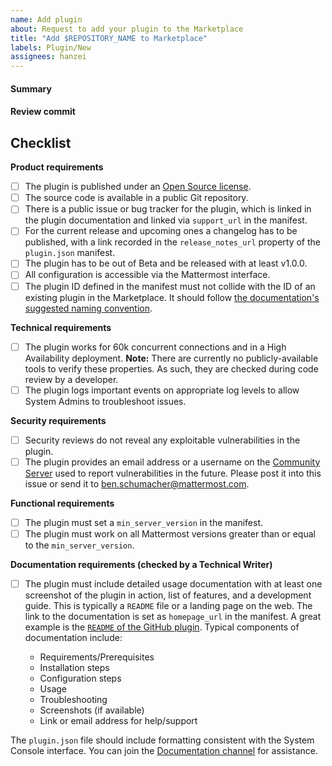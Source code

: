 ```yaml
---
name: Add plugin
about: Request to add your plugin to the Marketplace
title: "Add $REPOSITORY_NAME to Marketplace"
labels: Plugin/New
assignees: hanzei
---
```


<!--
Thank you very for submitting your plugin for consideration! A review process is required to ensure your plugin adheres to the quality standard of the Marketplace. This process may take a couple of weeks depending on Mattermost staff availability and any changes that are required.
Read https://developers.mattermost.com/extend/plugins/community-plugin-marketplace/ before submitting your plugin.
-->

#### Summary
<!--
A brief description what your plugin does. Consider including screenshots to help illustrate.
-->

#### Review commit
<!--
Please link to an open source repository and release that should be used for review. As Mattermost code reviews and builds all plugins itself when listing in the Marketplace, the link cannot point at an already-built plugin.
-->

## Checklist
<!--
Go through this checklist and confirm every item. 

It's fine if your plugin doesn't fulfill every item (e.g. it isn't production ready yet). You can still submit it! You can also still do code changes while the plugin is in review and fix issues on the fly.

Even if your plugin isn't production-ready, it might still be added to the Marketplace as "Beta". See https://developers.mattermost.com/extend/plugins/community-plugin-marketplace/#beta-plugins for more details.

If your plugin isn't production-ready, please leave a comment stating whether you plan to fulfill the whole checklist or submit a "Beta" plugin.
-->

**Product requirements**

- [ ] The plugin is published under an [Open Source license](https://opensource.org/licenses/alphabetical).
- [ ] The source code is available in a public Git repository.
- [ ] There is a public issue or bug tracker for the plugin, which is linked in the plugin documentation and linked via `support_url` in the manifest.
- [ ] For the current release and upcoming ones a changelog has to be published, with a link recorded in the `release_notes_url` property of the `plugin.json` manifest.
- [ ] The plugin has to be out of Beta and be released with at least v1.0.0.
- [ ] All configuration is accessible via the Mattermost interface.
- [ ] The plugin ID defined in the manifest must not collide with the ID of an existing plugin in the Marketplace. It should follow [the documentation's suggested naming convention](https://developers.mattermost.com/extend/plugins/manifest-reference/#id).

**Technical requirements**

- [ ] The plugin works for 60k concurrent connections and in a High Availability deployment. **Note:** There are currently no publicly-available tools to verify these properties. As such, they are checked during code review by a developer.
- [ ] The plugin logs important events on appropriate log levels to allow System Admins to troubleshoot issues.

**Security requirements**

- [ ] Security reviews do not reveal any exploitable vulnerabilities in the plugin.
- [ ] The plugin provides an email address or a username on the [Community Server](https://community.mattermost.com) used to report vulnerabilities in the future. Please post it into this issue or send it to ben.schumacher@mattermost.com.

**Functional requirements**

- [ ] The plugin must set a `min_server_version` in the manifest.
- [ ] The plugin must work on all Mattermost versions greater than or equal to the `min_server_version`.

**Documentation requirements (checked by a Technical Writer)**

- [ ] The plugin must include detailed usage documentation with at least one screenshot of the plugin in action, list of features, and a development guide. This is typically a `README` file or a landing page on the web. The link to the documentation is set as `homepage_url` in the manifest. A great example is the [`README` of the GitHub plugin](https://github.com/mattermost/mattermost-plugin-github/blob/master/README.md). Typical components of documentation include:

    * Requirements/Prerequisites
    * Installation steps
    * Configuration steps
    * Usage
    * Troubleshooting
    * Screenshots (if available)
    * Link or email address for help/support

The `plugin.json` file should include formatting consistent with the System Console interface. You can join the [Documentation channel](https://community.mattermost.com/core/channels/documentation) for assistance.
